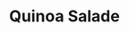 ---
title: Quinoa Salade
description: Frisse salade met quinoa, avocado en gegrilde groenten
image: https://images.pexels.com/photos/30302266/pexels-photo-30302266/free-photo-of-heerlijke-zelfgemaakte-groentelasagne-op-marmer.jpeg?auto=compress&cs=tinysrgb&w=1260&h=750&dpr=2
categories: [Lunch, Vegetarisch, Koolhydraatarm]
tijd: 25
portions: 2
ingredients:
  - 150g quinoa
  - 1 avocado
  - 1 courgette
  - 1 rode paprika
  - 100g cherrytomaatjes
  - 2 el olijfolie
  - 1 citroen
  - Verse basilicum
instructions:
  - Kook de quinoa volgens de aanwijzingen op de verpakking.
  - Snijd de courgette en paprika in stukken en gril ze in een grillpan.
  - Halveer de cherrytomaatjes.
  - Snijd de avocado in blokjes en besprenkel met citroensap.
  - Meng alle ingrediënten in een grote kom.
  - Maak af met olijfolie, citroensap en verse basilicum.
---